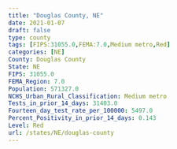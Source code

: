 ```yaml
---
title: "Douglas County, NE"
date: 2021-01-07
draft: false
type: county
tags: [FIPS:31055.0,FEMA:7.0,Medium metro,Red]
categories: [NE]
County: Douglas County
State: NE
FIPS: 31055.0
FEMA_Region: 7.0
Population: 571327.0
NCHS_Urban_Rural_Classification: Medium metro
Tests_in_prior_14_days: 31403.0
Fourteen_day_test_rate_per_100000: 5497.0
Percent_Positivity_in_prior_14_days: 0.143
Level: Red
url: /states/NE/douglas-county
---
```



